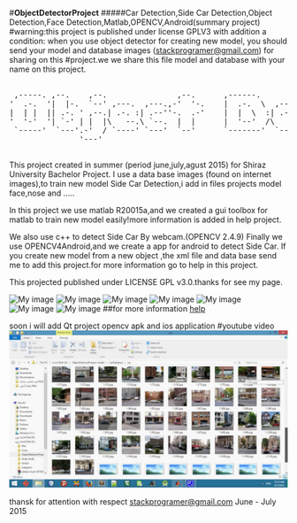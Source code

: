 #**ObjectDetectorProject**
#####Car Detection,Side Car Detection,Object Detection,Face Detection,Matlab,OPENCV,Android(summary project)
#warning:this project is published under license GPLV3 with addition a condition:
when you use object detector for creating  new model, you should send your model and database images (stackprogramer@gmail.com) for sharing on this #project.we we share this file model and database with your name on this project.

<pre>
                                                                                                              
 ,-----. ,--.    ,--.               ,--.      ,------.           ,--.                 ,--.                    
'  .-.  '|  |-.  `--' ,---.  ,---.,-'  '-.    |  .-.  \  ,---. ,-'  '-. ,---.  ,---.,-'  '-. ,---. ,--.--.    
|  | |  || .-. ' ,--.| .-. :| .--''-.  .-'    |  |  \  :| .-. :'-.  .-'| .-. :| .--''-.  .-'| .-. ||  .--'    
'  '-'  '| `-' | |  |\   --.\ `--.  |  |      |  '--'  /\   --.  |  |  \   --.\ `--.  |  |  ' '-' '|  |       
 `-----'  `---'.-'  / `----' `---'  `--'      `-------'  `----'  `--'   `----' `---'  `--'   `---' `--'       
               '---'                                                                                          

</pre>

This project created in summer (period june,july,agust 2015) for Shiraz University Bachelor Project. I use a data base images (found on internet images),to train new model Side Car Detection,i add in files projects model face,nose and .....

In this project we use matlab R20015a,and we created a gui toolbox for matlab to train new model easily!more information is added in help project.

We also use c++ to detect Side Car By webcam.(OPENCV 2.4.9) Finally we use OPENCV4Android,and we create a app for android to detect Side Car. If you create new model from a new object ,the xml file and data base send me to add this project.for more information go to help in this project.

This projected published under LICENSE GPL v3.0.thanks for see my page.

![My image](https://github.com/stackprogramer/ObjectDetectorProject/blob/master/images/car.png)
![My image](https://github.com/stackprogramer/ObjectDetectorProject/blob/master/images/face.png)
![My image](https://github.com/stackprogramer/ObjectDetectorProject/blob/master/images/intro1.jpg)
![My image](https://github.com/stackprogramer/ObjectDetectorProject/blob/master/images/intro2.jpg)
![My image](https://github.com/stackprogramer/ObjectDetectorProject/blob/master/images/intro3.jpg)
![My image](https://github.com/stackprogramer/ObjectDetectorProject/blob/master/images/intro4.jpg)
![My image](https://github.com/stackprogramer/ObjectDetectorProject/blob/master/images/intro5.jpg)
##for more information 
[help](https://raw.githubusercontent.com/stackprogramer/ObjectDetectorProject/master/help.pdf)


soon i will add  Qt project opencv apk and ios application 
#youtube video
[![Object Detector ](images/youtubedemoobjectdetectorgithub.jpg)](https://www.youtube.com/watch?v=EjuCzUzU7lw "OD")

thansk for attention with respect 
stackprogramer@gmail.com June - July 2015
